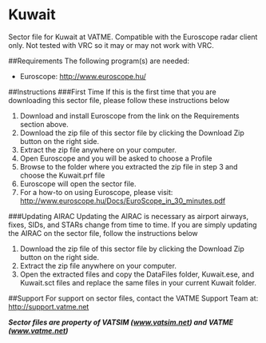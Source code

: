 Kuwait
========

Sector file for Kuwait at VATME. Compatible with the Euroscope radar client only. Not tested with VRC so it may or may not work with VRC.

##Requirements
The following program(s) are needed:

* Euroscope: http://www.euroscope.hu/

##Instructions
###First Time
If this is the first time that you are downloading this sector file, please follow these instructions below

1. Download and install Euroscope from the link on the Requirements section above.
2. Download the zip file of this sector file by clicking the Download Zip button on the right side.
3. Extract the zip file anywhere on your computer.
4. Open Euroscope and you will be asked to choose a Profile
5. Browse to the folder where you extracted the zip file in step 3 and choose the Kuwait.prf file
6. Euroscope will open the sector file.
7. For a how-to on using Euroscope, please visit: http://www.euroscope.hu/Docs/EuroScope_in_30_minutes.pdf

###Updating AIRAC
Updating the AIRAC is necessary as airport airways, fixes, SIDs, and STARs change from time to time. If you are simply updating the AIRAC on the sector file, follow the instructions below

1. Download the zip file of this sector file by clicking the Download Zip button on the right side.
2. Extract the zip file anywhere on your computer.
3. Open the extracted files and copy the DataFiles folder, Kuwait.ese, and Kuwait.sct files and replace the same files in your current Kuwait folder.

##Support
For support on sector files, contact the VATME Support Team at: http://support.vatme.net

***Sector files are property of VATSIM (www.vatsim.net) and VATME (www.vatme.net)***